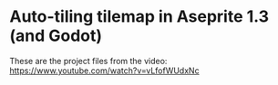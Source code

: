 # Auto-tiling tilemap in Aseprite 1.3 (and Godot)

These are the project files from the video: https://www.youtube.com/watch?v=vLfofWUdxNc
